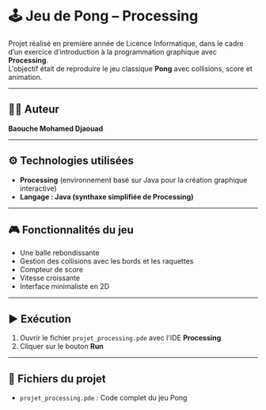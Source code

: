 # 🕹️ Jeu de Pong – Processing

Projet réalisé en première année de Licence Informatique, dans le cadre d’un exercice d’introduction à la programmation graphique avec **Processing**.  
L'objectif était de reproduire le jeu classique **Pong** avec collisions, score et animation.

---

## 👨‍💻 Auteur

**Baouche Mohamed Djaouad**

---

## ⚙️ Technologies utilisées

- **Processing** (environnement basé sur Java pour la création graphique interactive)
- **Langage : Java (synthaxe simplifiée de Processing)**

---

## 🎮 Fonctionnalités du jeu

- Une balle rebondissante
- Gestion des collisions avec les bords et les raquettes
- Compteur de score
- Vitesse croissante
- Interface minimaliste en 2D

---

## ▶️ Exécution

1. Ouvrir le fichier `projet_processing.pde` avec l'IDE **Processing**
2. Cliquer sur le bouton **Run**

---

## 📁 Fichiers du projet

- `projet_processing.pde` : Code complet du jeu Pong

